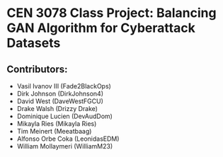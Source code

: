 # CEN 3078 Class Project: Balancing GAN Algorithm for Cyberattack Datasets

## Contributors:
- Vasil Ivanov III (Fade2BlackOps)
- Dirk Johnson (DirkJohnson4)
- David West (DaveWestFGCU)
- Drake Walsh (Drizzy Drake)
- Dominique Lucien (DevAudDom)
- Mikayla Ries (Mikayla Ries)
- Tim Meinert (Meeatbaag)
- Alfonso Orbe Coka (LeonidasEDM)
- William Mollaymeri (WilliamM23)
